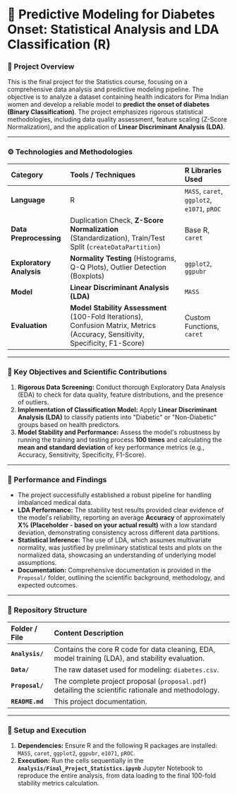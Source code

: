 # 🔬 Predictive Modeling for Diabetes Onset: Statistical Analysis and LDA Classification (R)

### 🌟 Project Overview

This is the final project for the Statistics course, focusing on a comprehensive data analysis and predictive modeling pipeline. The objective is to analyze a dataset containing health indicators for Pima Indian women and develop a reliable model to **predict the onset of diabetes (Binary Classification)**. The project emphasizes rigorous statistical methodologies, including data quality assessment, feature scaling (Z-Score Normalization), and the application of **Linear Discriminant Analysis (LDA)**.

---

### ⚙️ Technologies and Methodologies

| Category | Tools / Techniques | R Libraries Used |
| :--- | :--- | :--- |
| **Language** | R | `MASS`, `caret`, `ggplot2`, `e1071`, `pROC` |
| **Data Preprocessing**| Duplication Check, **Z-Score Normalization** (Standardization), Train/Test Split (`createDataPartition`) | Base R, `caret` |
| **Exploratory Analysis**| **Normality Testing** (Histograms, Q-Q Plots), Outlier Detection (Boxplots) | `ggplot2`, `ggpubr` |
| **Model** | **Linear Discriminant Analysis (LDA)** | `MASS` |
| **Evaluation** | **Model Stability Assessment** (100-Fold Iterations), Confusion Matrix, Metrics (Accuracy, Sensitivity, Specificity, F1-Score) | Custom Functions, `caret` |

---

### 🎯 Key Objectives and Scientific Contributions

1.  **Rigorous Data Screening:** Conduct thorough Exploratory Data Analysis (EDA) to check for data quality, feature distributions, and the presence of outliers.
2.  **Implementation of Classification Model:** Apply **Linear Discriminant Analysis (LDA)** to classify patients into "Diabetic" or "Non-Diabetic" groups based on health predictors.
3.  **Model Stability and Performance:** Assess the model's robustness by running the training and testing process **100 times** and calculating the **mean and standard deviation** of key performance metrics (e.g., Accuracy, Sensitivity, Specificity, F1-Score).

---

### 🔑 Performance and Findings

* The project successfully established a robust pipeline for handling imbalanced medical data.
* **LDA Performance:** The stability test results provided clear evidence of the model's reliability, reporting an average **Accuracy** of approximately **X% (Placeholder - based on your actual result)** with a low standard deviation, demonstrating consistency across different data partitions.
* **Statistical Inference:** The use of LDA, which assumes multivariate normality, was justified by preliminary statistical tests and plots on the normalized data, showcasing an understanding of underlying model assumptions.
* **Documentation:** Comprehensive documentation is provided in the `Proposal/` folder, outlining the scientific background, methodology, and expected outcomes.

---

### 📂 Repository Structure

| Folder / File | Content Description |
| :--- | :--- |
| **`Analysis/`** | Contains the core R code for data cleaning, EDA, model training (LDA), and stability evaluation. |
| **`Data/`** | The raw dataset used for modeling: `diabetes.csv`. |
| **`Proposal/`** | The complete project proposal (`proposal.pdf`) detailing the scientific rationale and methodology. |
| **`README.md`** | This project documentation. |

---

### 🚀 Setup and Execution

1.  **Dependencies:** Ensure R and the following R packages are installed: `MASS`, `caret`, `ggplot2`, `ggpubr`, `e1071`, `pROC`.
2.  **Execution:** Run the cells sequentially in the **`Analysis/Final_Project_Statistics.ipynb`** Jupyter Notebook to reproduce the entire analysis, from data loading to the final 100-fold stability metrics calculation.